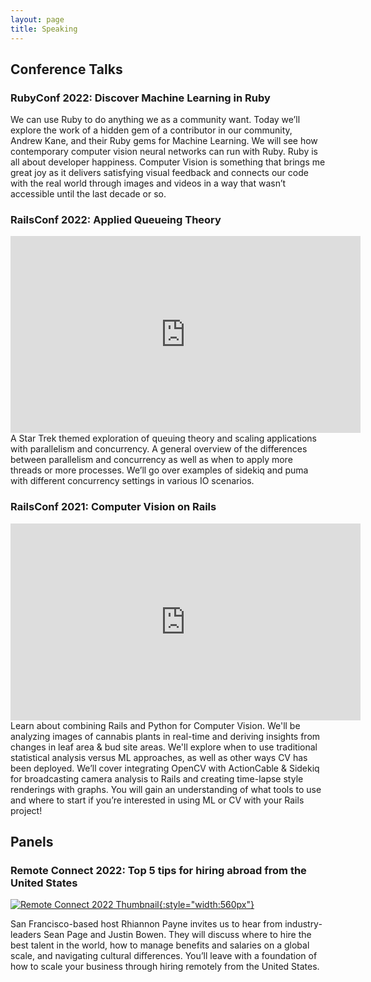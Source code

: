 ```yaml
---
layout: page
title: Speaking
---
```


## Conference Talks
### RubyConf 2022: Discover Machine Learning in Ruby
We can use Ruby to do anything we as a community want. Today we’ll explore the work of a hidden gem of a contributor in our community, Andrew Kane, and their Ruby gems for Machine Learning. We will see how contemporary computer vision neural networks can run with Ruby. Ruby is all about developer happiness. Computer Vision is something that brings me great joy as it delivers satisfying visual feedback and connects our code with the real world through images and videos in a way that wasn’t accessible until the last decade or so.

### RailsConf 2022: Applied Queueing Theory
<iframe width="560" height="315" src="https://www.youtube.com/embed/GY4AT2z7mcI" title="YouTube video player" frameborder="0" allow="accelerometer; autoplay; clipboard-write; encrypted-media; gyroscope; picture-in-picture" allowfullscreen></iframe>
A Star Trek themed exploration of queuing theory and scaling applications with parallelism and concurrency. A general overview of the differences between parallelism and concurrency as well as when to apply more threads or more processes. We’ll go over examples of sidekiq and puma with different concurrency settings in various IO scenarios.

### RailsConf 2021: Computer Vision on Rails
<iframe width="560" height="315" src="https://www.youtube.com/embed/eG9_ngMwYGk" title="YouTube video player" frameborder="0" allow="accelerometer; autoplay; clipboard-write; encrypted-media; gyroscope; picture-in-picture" allowfullscreen></iframe>
Learn about combining Rails and Python for Computer Vision. We'll be analyzing images of cannabis plants in real-time and deriving insights from changes in leaf area & bud site areas. We'll explore when to use traditional statistical analysis versus ML approaches, as well as other ways CV has been deployed. We’ll cover integrating OpenCV with ActionCable & Sidekiq for broadcasting camera analysis to Rails and creating time-lapse style renderings with graphs. You will gain an understanding of what tools to use and where to start if you’re interested in using ML or CV with your Rails project!

## Panels
### Remote Connect 2022: Top 5 tips for hiring abroad from the United States
[![Remote Connect 2022 Thumbnail](https://storage.googleapis.com/dex-remote-977794-p.appspot.com/assets/dex365/vod/thumb/CH-CNT-1-V1_9f70.png){:style="width:560px"}](https://remote.com/events/on-demand/top-5-tips-for-hiring-abroad-from-the-united-states)

San Francisco-based host Rhiannon Payne invites us to hear from industry-leaders Sean Page and Justin Bowen. They will discuss where to hire the best talent in the world, how to manage benefits and salaries on a global scale, and navigating cultural differences. You’ll leave with a foundation of how to scale your business through hiring remotely from the United States.